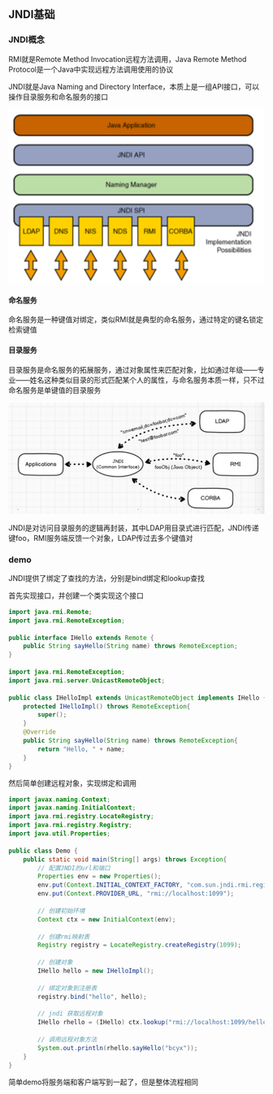 ## JNDI基础

### JNDI概念

RMI就是Remote Method Invocation远程方法调用，Java Remote Method Protocol是一个Java中实现远程方法调用使用的协议

JNDI就是Java Naming and Directory Interface，本质上是一组API接口，可以操作目录服务和命名服务的接口

![image-20220419164039922](README.assets/image-20220419164039922.png)

#### 命名服务

命名服务是一种键值对绑定，类似RMI就是典型的命名服务，通过特定的键名锁定检索键值

#### 目录服务

目录服务是命名服务的拓展服务，通过对象属性来匹配对象，比如通过年级——专业——姓名这种类似目录的形式匹配某个人的属性，与命名服务本质一样，只不过命名服务是单键值的目录服务

![image-20220419165147053](README.assets/image-20220419165147053.png)

JNDI是对访问目录服务的逻辑再封装，其中LDAP用目录式进行匹配，JNDI传递键foo，RMI服务端反馈一个对象，LDAP传过去多个键值对

### demo

JNDI提供了绑定了查找的方法，分别是bind绑定和lookup查找

首先实现接口，并创建一个类实现这个接口

```java
import java.rmi.Remote;
import java.rmi.RemoteException;

public interface IHello extends Remote {
    public String sayHello(String name) throws RemoteException;
}

import java.rmi.RemoteException;
import java.rmi.server.UnicastRemoteObject;

public class IHelloImpl extends UnicastRemoteObject implements IHello {
    protected IHelloImpl() throws RemoteException{
        super();
    }
    @Override
    public String sayHello(String name) throws RemoteException{
        return "Hello, " + name;
    }
}
```

然后简单创建远程对象，实现绑定和调用

```java
import javax.naming.Context;
import javax.naming.InitialContext;
import java.rmi.registry.LocateRegistry;
import java.rmi.registry.Registry;
import java.util.Properties;

public class Demo {
    public static void main(String[] args) throws Exception{
        // 配置JNDI的url和端口
        Properties env = new Properties();
        env.put(Context.INITIAL_CONTEXT_FACTORY, "com.sun.jndi.rmi.registry.RegistryContextFactory");
        env.put(Context.PROVIDER_URL, "rmi://localhost:1099");

        // 创建初始环境
        Context ctx = new InitialContext(env);

        // 创建rmi映射表
        Registry registry = LocateRegistry.createRegistry(1099);

        // 创建对象
        IHello hello = new IHelloImpl();

        // 绑定对象到注册表
        registry.bind("hello", hello);

        // jndi 获取远程对象
        IHello rhello = (IHello) ctx.lookup("rmi://localhost:1099/hello");

        // 调用远程对象方法
        System.out.println(rhello.sayHello("bcyx"));
    }
}
```

简单demo将服务端和客户端写到一起了，但是整体流程相同